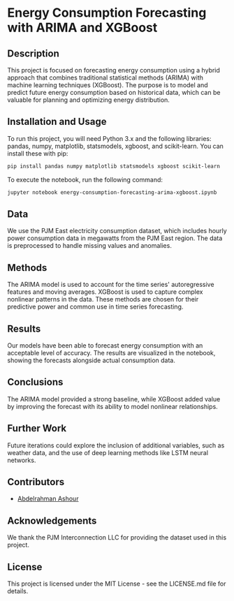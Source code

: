 # Energy Consumption Forecasting with ARIMA and XGBoost

## Description
This project is focused on forecasting energy consumption using a hybrid approach that combines traditional statistical methods (ARIMA) with machine learning techniques (XGBoost). The purpose is to model and predict future energy consumption based on historical data, which can be valuable for planning and optimizing energy distribution.

## Installation and Usage
To run this project, you will need Python 3.x and the following libraries: pandas, numpy, matplotlib, statsmodels, xgboost, and scikit-learn. You can install these with pip:

```bash
pip install pandas numpy matplotlib statsmodels xgboost scikit-learn
```

To execute the notebook, run the following command:

```bash
jupyter notebook energy-consumption-forecasting-arima-xgboost.ipynb
```

## Data
We use the PJM East electricity consumption dataset, which includes hourly power consumption data in megawatts from the PJM East region. The data is preprocessed to handle missing values and anomalies.

## Methods
The ARIMA model is used to account for the time series' autoregressive features and moving averages. XGBoost is used to capture complex nonlinear patterns in the data. These methods are chosen for their predictive power and common use in time series forecasting.

## Results
Our models have been able to forecast energy consumption with an acceptable level of accuracy. The results are visualized in the notebook, showing the forecasts alongside actual consumption data.

## Conclusions
The ARIMA model provided a strong baseline, while XGBoost added value by improving the forecast with its ability to model nonlinear relationships.

## Further Work
Future iterations could explore the inclusion of additional variables, such as weather data, and the use of deep learning methods like LSTM neural networks.

## Contributors
- [Abdelrahman Ashour](https://www.linkedin.com/in/abdo-ashour-9467b623a/)

## Acknowledgements
We thank the PJM Interconnection LLC for providing the dataset used in this project.

## License
This project is licensed under the MIT License - see the LICENSE.md file for details.

